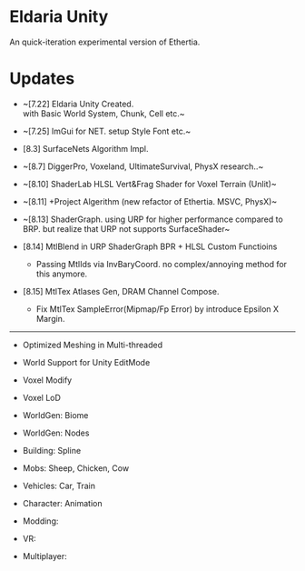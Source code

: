 
# Eldaria Unity 

An quick-iteration experimental version of Ethertia.


# Updates

- ~[7.22] Eldaria Unity Created. 	  
  with Basic World System, Chunk, Cell etc.~

- ~[7.25] ImGui for NET. setup Style Font etc.~

- [8.3] SurfaceNets Algorithm Impl.

- ~[8.7] DiggerPro, Voxeland, UltimateSurvival, PhysX research..~

- ~[8.10] ShaderLab HLSL Vert&Frag Shader for Voxel Terrain (Unlit)~
- ~[8.11] +Project Algerithm (new refactor of Ethertia. MSVC, PhysX)~
- ~[8.13] ShaderGraph. using URP for higher performance compared to BRP. but realize that URP not supports SurfaceShader~

- [8.14] MtlBlend in URP ShaderGraph BPR + HLSL Custom Functioins
  - Passing MtlIds via InvBaryCoord. no complex/annoying method for this anymore.
	
- [8.15] MtlTex Atlases Gen, DRAM Channel Compose.
  - Fix MtlTex SampleError(Mipmap/Fp Error) by introduce Epsilon X Margin.



---

- Optimized Meshing in Multi-threaded 
- World Support for Unity EditMode
- Voxel Modify
- Voxel LoD

- WorldGen: Biome
- WorldGen: Nodes

- Building: Spline

- Mobs: Sheep, Chicken, Cow
- Vehicles: Car, Train
- Character: Animation
- Modding: 
- VR:
- Multiplayer:
